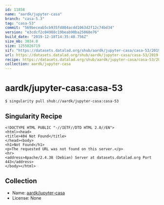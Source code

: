 ```yaml
---
id: 11858
name: "aardk/jupyter-casa"
branch: "casa-5.3"
tag: "casa-53"
commit: "569beceab5cb935fd804acdd1063d2f12c74bd34"
version: "e3cdcf2c04988c19beab90ba25068e76"
build_date: "2019-12-18T14:35:40.756Z"
size_mb: 3034.0
size: 1255026719
sif: "https://datasets.datalad.org/shub/aardk/jupyter-casa/casa-53/2019-12-18-569becea-e3cdcf2c/e3cdcf2c04988c19beab90ba25068e76.sif"
url: https://datasets.datalad.org/shub/aardk/jupyter-casa/casa-53/2019-12-18-569becea-e3cdcf2c/
recipe: https://datasets.datalad.org/shub/aardk/jupyter-casa/casa-53/2019-12-18-569becea-e3cdcf2c/Singularity
collection: aardk/jupyter-casa
---
```


# aardk/jupyter-casa:casa-53

```bash
$ singularity pull shub://aardk/jupyter-casa:casa-53
```

## Singularity Recipe

```singularity
<!DOCTYPE HTML PUBLIC "-//IETF//DTD HTML 2.0//EN">
<html><head>
<title>404 Not Found</title>
</head><body>
<h1>Not Found</h1>
<p>The requested URL was not found on this server.</p>
<hr>
<address>Apache/2.4.38 (Debian) Server at datasets.datalad.org Port 443</address>
</body></html>
```

## Collection

 - Name: [aardk/jupyter-casa](https://github.com/aardk/jupyter-casa)
 - License: None

